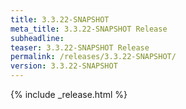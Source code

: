 ```yaml
---
title: 3.3.22-SNAPSHOT
meta_title: 3.3.22-SNAPSHOT Release
subheadline: 
teaser: 3.3.22-SNAPSHOT Release
permalink: /releases/3.3.22-SNAPSHOT/
version: 3.3.22-SNAPSHOT
---
```


{% include _release.html %}
